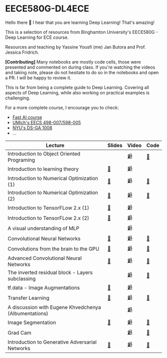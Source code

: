 # EECE580G-DL4ECE

Hello there 👋  I hear that you are learning Deep Learning! That's amazing!

This is a selection of resources from Binghamton University's EECE580G - Deep Learning for ECE course.

Resources and teaching by Yassine Yousfi (me) Jan Butora and Prof. Jessica Fridrich.

**[Contributing]** Many notebooks are mostly code cells, those were presented and commented on during class. If you're watching the videos and taking note, please do not hesitate to do so in the notebooks and open a PR. I will be happy to review it.

This is far from being a complete guide to Deep Learning. Covering all aspects of Deep Learning, while also working on practical examples is challenging. 

For a more complete course, I encourage you to check:
- [Fast AI course](https://course.fast.ai/)
- [UMich's EECS 498-007/598-005](https://web.eecs.umich.edu/~justincj/teaching/eecs498/FA2020/)
- [NYU's DS-GA 1008](https://atcold.github.io/pytorch-Deep-Learning/)
- ... 


| Lecture                                               | Slides                                                   | Video                                                                                                        | Code                                                                  |
|-------------------------------------------------------|----------------------------------------------------------|--------------------------------------------------------------------------------------------------------------|-----------------------------------------------------------------------|
| Introduction to Object Oriented Programing            |                                                          | [📹](https://binghamton.hosted.panopto.com/Panopto/Pages/Viewer.aspx?id=52056950-d55b-4522-8a02-ac1f017050d8) | [📘](Materials/Python/object_oriented_programming.ipynb)               |
| Introduction to learning theory                       | [📕](Materials/Learning_theory/intro2learning_slides.pdf) | [📹]()                                                                                                        |                                                                       |
| Introduction to Numerical Optimization (1)            | [📕](Materials/Optimization/intro2opti.pdf)               | [📹]()                                                                                                        | [📘](Materials/Optimization/numerical_optimization.ipynb)              |
| Introduction to Numerical Optimization (2)            | [📕](Materials/Optimization/intro2opti.pdf)               | [📹]()                                                                                                        | [📘](Materials/Optimization/numerical_optimization.ipynb)              |
| Introduction to TensorFLow 2.x (1)                    | [📕](Materials/Tensorflow/Intro2tf2.pdf)                  | [📹]()                                                                                                        |                                                                       |
| Introduction to TensorFLow 2.x (2)                    | [📕](Materials/Tensorflow/Intro2tf2.pdf)                  | [📹]()                                                                                                        |                                                                       |
| A visual understanding of MLP                         |                                                          | [📹]()                                                                                                        |                                                                       |
| Convolutional Neural Networks                         | [📕](Materials/CNNs/CNNs.pdf)                             | [📹]()                                                                                                        | [📘]()                                                                 |
| Convolutions from the brain to the GPU                | [📕](Materials/CNNs/brain2GPU.pdf)                        | [📹]()                                                                                                        | [📘]()                                                                 |
| Advanced Convolutional Neural Networks                | [📕](Materials/CNNs/advanced_CNNs.pdf)                    | [📹]()                                                                                                        | [📘]()                                                                 |
| The inverted residual block - Layers subclassing      |                                                          | [📹]()                                                                                                        | [📘](Materials/CNNs/invertedresidual_block.ipynb)                      |
| tf.data - Image Augmentations                         | [📕](Materials/CNNs/augmentations_tfdata.pdf)             | [📹]()                                                                                                        |                                                                       |
| Transfer Learning                                     | [📕](Materials/CNNs/transfer_learning.pdf)                | [📹]()                                                                                                        | [📘](Materials/CNNs/transfer_learning_augmentations_oxford_pets.ipynb) |
| A discussion with Eugene Khvedchenya (Albumentations) |                                                          | [📹]()                                                                                                        |                                                                       |
| Image Segmentation                                    | [📕](Materials/CNNs/semantic_segmentation.pdf)            | [📹]()                                                                                                        | [📘](Materials/CNNs/segmentation_camvid.ipynb)                         |
| Grad Cam                                              |                                                          | [📹]()                                                                                                        | [📘](Materials/CNNs/grad_cam.ipynb)                                    |
| Introduction to Generative Adversarial Networks       | [📕](Materials/GANs/intro_to_GANs.pdf)                    | [📹]()                                                                                                        | [📘](Materials/GANs/)                                                  |
